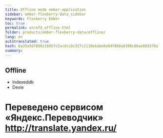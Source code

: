 ```yaml
--- 
title: Offline mode ember-application 
sidebar: ember-flexberry-data_sidebar 
keywords: Flexberry Ember 
toc: true 
permalink: en/efd_offline.html 
folder: products/ember-flexberry-data/offline/ 
lang: en 
autotranslated: true 
hash: 6a35a5d7899216957c5acdccbc327c2110e6abe6e04f888a8388c06ae88d378a 
summary: 
--- 
```


## Offline 

* Indexeddb 
* Dexie


 # Переведено сервисом «Яндекс.Переводчик» http://translate.yandex.ru/